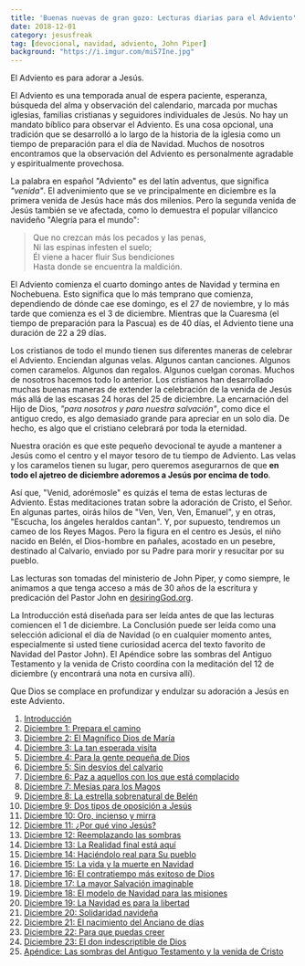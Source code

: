 ```yaml
---
title: 'Buenas nuevas de gran gozo: Lecturas diarias para el Adviento'
date: 2018-12-01
category: jesusfreak
tag: [devocional, navidad, adviento, John Piper]
background: "https://i.imgur.com/miS7Ine.jpg"
---
```


El Adviento es para adorar a Jesús.

El Adviento es una temporada anual de espera paciente, esperanza, búsqueda del alma y observación del calendario, marcada por muchas iglesias, familias cristianas y seguidores individuales de Jesús. No hay un mandato bíblico para observar el Adviento. Es una cosa opcional, una tradición que se desarrolló a lo largo de la historia de la iglesia como un tiempo de preparación para el día de Navidad. Muchos de nosotros encontramos que la observación del Adviento es personalmente agradable y espiritualmente provechosa.

La palabra en español "Adviento" es del latín adventus, que significa _"venida"_. El advenimiento que se ve principalmente en diciembre es la primera venida de Jesús hace más dos milenios. Pero la segunda venida de Jesús también se ve afectada, como lo demuestra el popular villancico navideño "Alegría para el mundo":

> Que no crezcan más los pecados y las penas,<br>
> Ni las espinas infesten el suelo;<br>
> Él viene a hacer fluir Sus bendiciones<br>
> Hasta donde se encuentra la maldición.

El Adviento comienza el cuarto domingo antes de Navidad y termina en Nochebuena. Esto significa que lo más temprano que comienza, dependiendo de dónde cae ese domingo, es el 27 de noviembre, y lo más tarde que comienza es el 3 de diciembre. Mientras que la Cuaresma (el tiempo de preparación para la Pascua) es de 40 días, el Adviento tiene una duración de 22 a 29 días.

Los cristianos de todo el mundo tienen sus diferentes maneras de celebrar el Adviento. Enciendan algunas velas. Algunos cantan canciones. Algunos comen caramelos. Algunos dan regalos. Algunos cuelgan coronas. Muchos de nosotros hacemos todo lo anterior. Los cristianos han desarrollado muchas buenas maneras de extender la celebración de la venida de Jesús más allá de las escasas 24 horas del 25 de diciembre. La encarnación del Hijo de Dios, _"para nosotros y para nuestra salvación"_, como dice el antiguo credo, es algo demasiado grande para apreciar en un solo día. De hecho, es algo que el cristiano celebrará por toda la eternidad.

Nuestra oración es que este pequeño devocional te ayude a mantener a Jesús como el centro y el mayor tesoro de tu tiempo de Adviento. Las velas y los caramelos tienen su lugar, pero queremos asegurarnos de que **en todo el ajetreo de diciembre adoremos a Jesús por encima de todo**.

Así que, "Venid, adorémosle" es quizás el tema de estas lecturas de Adviento. Estas meditaciones tratan sobre la adoración de Cristo, el Señor. En algunas partes, oirás hilos de "Ven, Ven, Ven, Emanuel", y en otras, "Escucha, los ángeles heraldos cantan". Y, por supuesto, tendremos un cameo de los Reyes Magos. Pero la figura en el centro es Jesús, el niño nacido en Belén, el Dios-hombre en pañales, acostado en un pesebre, destinado al Calvario, enviado por su Padre para morir y resucitar por su pueblo.

Las lecturas son tomadas del ministerio de John Piper, y como siempre, le animamos a que tenga acceso a más de 30 años de la escritura y predicación del Pastor John en [desiringGod.org](https://www.desiringgod.org/).

La Introducción está diseñada para ser leída antes de que las lecturas comiencen el 1 de diciembre. La Conclusión puede ser leída como una selección adicional el día de Navidad (o en cualquier momento antes, especialmente si usted tiene curiosidad acerca del texto favorito de Navidad del Pastor John). El Apéndice sobre las sombras del Antiguo Testamento y la venida de Cristo coordina con la meditación del 12 de diciembre (y encontrará una nota en cursiva allí).

Que Dios se complace en profundizar y endulzar su adoración a Jesús en este Adviento.

1. [Introducción](/jesusfreak/que-quiere-jesucristo-en-esta-navidad)
2. [Diciembre 1: Prepara el camino](/jesusfreak/prepara-el-camino)
3. [Diciembre 2: El Magnífico Dios de María](/jesusfreak/el-magnifico-dios-de-maria)
4. [Diciembre 3: La tan esperada visita](/jesusfreak/la-tan-esperada-visita)
5. [Diciembre 4: Para la gente pequeña de Dios](/jesusfreak/para-la-gente-pequena-de-dios)
6. [Diciembre 5: Sin desvíos del calvario](/jesusfreak/sin-desvios-del-calvario)
7. [Diciembre 6: Paz a aquellos con los que está complacido](/jesusfreak/paz-con-los-que-esta-complacido)
8. [Diciembre 7: Mesías para los Magos](/jesusfreak/mesias-para-los-magos)
9. [Diciembre 8: La estrella sobrenatural de Belén](/jesusfreak/la-estrella-sobrenatural-de-belen)
10. [Diciembre 9: Dos tipos de oposición a Jesús](/jesusfreak/dos-tipos-de-oposicion-a-jesus)
11. [Diciembre 10: Oro, incienso y mirra](/jesusfreak/oro-incienso-y-mirra)
12. [Diciembre 11: ¿Por qué vino Jesús?](/jesusfreak/por-que-vino-jesus)
13. [Diciembre 12: Reemplazando las sombras](/jesusfreak/reemplazando-las-sombras)
14. [Diciembre 13: La Realidad final está aquí](/jesusfreak/la-realidad-final-esta-aqui)
15. [Diciembre 14: Haciéndolo real para Su pueblo](/jesusfreak/haciendolo-real-para-su-pueblo)
16. [Diciembre 15: La vida y la muerte en Navidad](/jesusfreak/la-vida-y-la-muerte-en-navidad)
17. [Diciembre 16: El contratiempo más exitoso de Dios](/jesusfreak/el-contratiempo-mas-exitoso-de-dios)
18. [Diciembre 17: La mayor Salvación imaginable](/jesusfreak/la-mayor-salvalcion-imaginable)
19. [Diciembre 18: El modelo de Navidad para las misiones](/jesusfreak/el-modelo-de-navidad-para-las-misiones)
20. [Diciembre 19: La Navidad es para la libertad](/jesusfreak/la-navidad-es-para-la-libertad)
21. [Diciembre 20: Solidaridad navideña](/jesusfreak/solidaridad-navidena)
22. [Diciembre 21: El nacimiento del Anciano de días](/jesusfreak/el-nacimiento-del-anciano-de-dias)
23. [Diciembre 22: Para que puedas creer](/jesusfreak/para-que-puedas-creer)
24. [Diciembre 23: El don indescriptible de Dios](/jesusfreak/el-don-indescriptible-de-dios)
25. [Apéndice: Las sombras del Antiguo Testamento y la venida de Cristo](/jesusfreak/las-sombras-del-antiguo-testamento-y-la-venida-de-cristo)